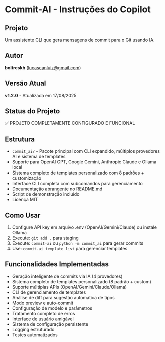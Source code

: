 # Commit-AI - Instruções do Copilot

## Projeto
Um assistente CLI que gera mensagens de commit para o Git usando IA.

## Autor
**boltreskh** (lucascanluiz@gmail.com)

## Versão Atual
**v1.2.0** - Atualizada em 17/08/2025

## Status do Projeto
✅ PROJETO COMPLETAMENTE CONFIGURADO E FUNCIONAL

## Estrutura
- `commit_ai/` - Pacote principal com CLI expandido, múltiplos provedores AI e sistema de templates
- Suporte para OpenAI GPT, Google Gemini, Anthropic Claude e Ollama local
- Sistema completo de templates personalizado com 8 padrões + customização
- Interface CLI completa com subcomandos para gerenciamento
- Documentação abrangente no README.md
- Script de demonstração incluído
- Licença MIT

## Como Usar
1. Configure API key em arquivo .env (OpenAI/Gemini/Claude) ou instale Ollama
2. Execute: `git add .` para staging
3. Execute: `commit-ai` ou `python -m commit_ai` para gerar commits
4. Use: `commit-ai template list` para gerenciar templates

## Funcionalidades Implementadas
- Geração inteligente de commits via IA (4 provedores)
- Sistema completo de templates personalizado (8 padrão + custom)
- Suporte múltiplas APIs (OpenAI/Gemini/Claude/Ollama)
- CLI de gerenciamento de templates
- Análise de diff para sugestão automática de tipos
- Modo preview e auto-commit
- Configuração de modelo e parâmetros
- Tratamento completo de erros
- Interface de usuário amigável
- Sistema de configuração persistente
- Logging estruturado
- Testes automatizados
